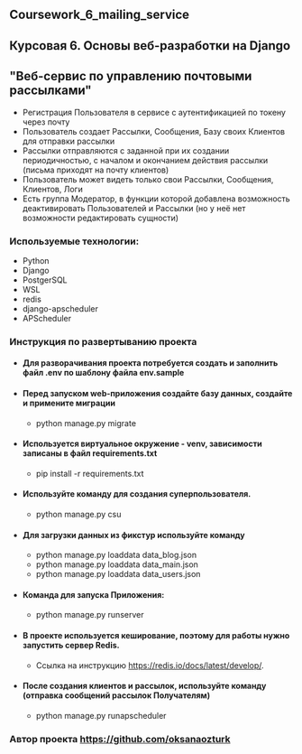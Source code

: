 ## Coursework_6_mailing_service
## Курсовая 6. Основы веб-разработки на Django
## "Веб-сервис по управлению почтовыми рассылками"

* Регистрация Пользователя в сервисе с аутентификацией по токену через почту
* Пользователь создает Рассылки, Сообщения, Базу своих Клиентов для отправки рассылки
* Рассылки отправляются с заданной при их создании периодичностью, с началом и окончанием действия рассылки 
(письма приходят на почту клиентов)
* Пользователь может видеть только свои Рассылки, Сообщения, Клиентов, Логи
* Есть группа Модератор, в функции которой добавлена возможность деактивировать Пользователей и Рассылки 
(но у неё нет возможности редактировать сущности)

### Используемые технологии:

 - Python
 - Django
 - PostgerSQL
 - WSL
 - redis
 - django-apscheduler
 - APScheduler


### Инструкция по развертыванию проекта

* #### Для разворачивания проекта потребуется создать и заполнить файл .env  по шаблону файла env.sample
* #### Перед запуском web-приложения создайте базу данных, создайте и примените миграции
  - python manage.py migrate
* #### Используется виртуальное окружение - venv, зависимости записаны в файл requirements.txt
  - pip install -r requirements.txt

* #### Используйте команду для создания суперпользователя.
  - python manage.py csu

* #### Для загрузки данных из фикстур используйте команду
  - python manage.py loaddata data_blog.json
  - python manage.py loaddata data_main.json 
  - python manage.py loaddata data_users.json  

* #### Команда для запуска Приложения: 
  - python manage.py runserver
  
* #### В проекте используется кеширование, поэтому для работы нужно запустить сервер Redis. 
  - Ссылка на инструкцию https://redis.io/docs/latest/develop/.

* #### После создания клиентов и рассылок, используйте команду (отправка сообщений рассылок Получателям)
  - python manage.py runapscheduler


### Автор проекта https://github.com/oksanaozturk
